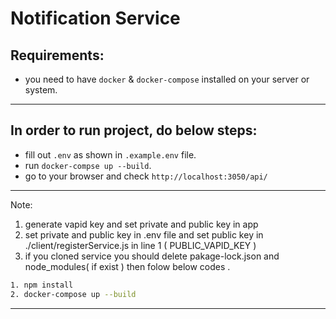 # Notification Service

## Requirements:
  - you need to have `docker` & `docker-compose` installed on your server or system.
---   
## In order to run project, do below steps:
  - fill out `.env` as shown in `.example.env` file.
  - run `docker-compse up --build`.
  - go to your browser and check `http://localhost:3050/api/`

---
Note: 
1. generate vapid key and set private and public key in app
2. set private and public key in .env file and set public key in ./client/registerService.js
in line 1 ( PUBLIC_VAPID_KEY )
3. if you cloned service you should delete pakage-lock.json and node_modules( if exist ) then folow below codes .

```bash
1. npm install
2. docker-compose up --build
```
---
